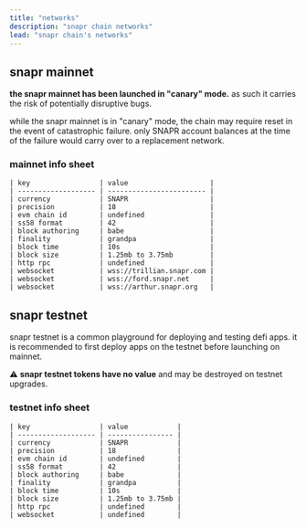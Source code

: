 ```yaml
---
title: "networks"
description: "snapr chain networks"
lead: "snapr chain's networks"
---
```



## snapr mainnet
**the snapr mainnet has been launched in "canary" mode.** as such it carries the risk of potentially disruptive bugs.

while the snapr mainnet is in "canary" mode, the chain may require reset in the event of catastrophic failure.
only SNAPR account balances at the time of the failure would carry over to a replacement network.

### mainnet info sheet

```
| key                 | value                    |
| ------------------- | ------------------------ |
| currency            | SNAPR                    |
| precision           | 18                       |
| evm chain id        | undefined                |
| ss58 format         | 42                       |
| block authoring     | babe                     |
| finality            | grandpa                  |
| block time          | 10s                      |
| block size          | 1.25mb to 3.75mb         |
| http rpc            | undefined                |
| websocket           | wss://trillian.snapr.com |
| websocket           | wss://ford.snapr.net     |
| websocket           | wss://arthur.snapr.org   |
```

## snapr testnet
snapr testnet is a common playground for deploying and testing defi apps. it is
recommended to first deploy apps on the testnet before launching on mainnet.

⚠️ **snapr testnet tokens have no value** and may be destroyed on testnet upgrades.

### testnet info sheet

```
| key                 | value            |
| ------------------- | ---------------- |
| currency            | SNAPR            |
| precision           | 18               |
| evm chain id        | undefined        |
| ss58 format         | 42               |
| block authoring     | babe             |
| finality            | grandpa          |
| block time          | 10s              |
| block size          | 1.25mb to 3.75mb |
| http rpc            | undefined        |
| websocket           | undefined        |
